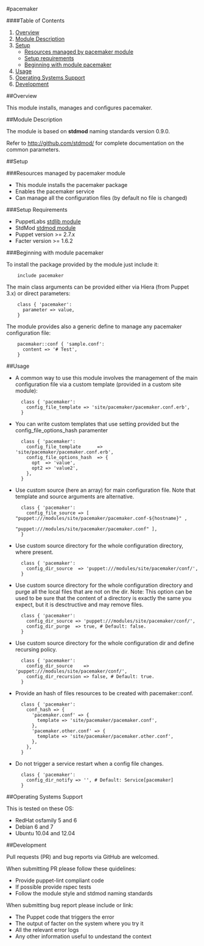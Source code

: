 #pacemaker

####Table of Contents

1. [Overview](#overview)
2. [Module Description](#module-description)
3. [Setup](#setup)
    * [Resources managed by pacemaker module](#resources-managed-by-pacemaker-module)
    * [Setup requirements](#setup-requirements)
    * [Beginning with module pacemaker](#beginning-with-module-pacemaker)
4. [Usage](#usage)
5. [Operating Systems Support](#operating-systems-support)
6. [Development](#development)

##Overview

This module installs, manages and configures pacemaker.

##Module Description

The module is based on **stdmod** naming standards version 0.9.0.

Refer to http://github.com/stdmod/ for complete documentation on the common parameters.


##Setup

###Resources managed by pacemaker module
* This module installs the pacemaker package
* Enables the pacemaker service
* Can manage all the configuration files (by default no file is changed)

###Setup Requirements
* PuppetLabs [stdlib module](https://github.com/puppetlabs/puppetlabs-stdlib)
* StdMod [stdmod module](https://github.com/stdmod/stdmod)
* Puppet version >= 2.7.x
* Facter version >= 1.6.2

###Beginning with module pacemaker

To install the package provided by the module just include it:

        include pacemaker

The main class arguments can be provided either via Hiera (from Puppet 3.x) or direct parameters:

        class { 'pacemaker':
          parameter => value,
        }

The module provides also a generic define to manage any pacemaker configuration file:

        pacemaker::conf { 'sample.conf':
          content => '# Test',
        }


##Usage

* A common way to use this module involves the management of the main configuration file via a custom template (provided in a custom site module):

        class { 'pacemaker':
          config_file_template => 'site/pacemaker/pacemaker.conf.erb',
        }

* You can write custom templates that use setting provided but the config_file_options_hash paramenter

        class { 'pacemaker':
          config_file_template      => 'site/pacemaker/pacemaker.conf.erb',
          config_file_options_hash  => {
            opt  => 'value',
            opt2 => 'value2',
          },
        }

* Use custom source (here an array) for main configuration file. Note that template and source arguments are alternative.

        class { 'pacemaker':
          config_file_source => [ "puppet:///modules/site/pacemaker/pacemaker.conf-${hostname}" ,
                                  "puppet:///modules/site/pacemaker/pacemaker.conf" ],
        }


* Use custom source directory for the whole configuration directory, where present.

        class { 'pacemaker':
          config_dir_source  => 'puppet:///modules/site/pacemaker/conf/',
        }

* Use custom source directory for the whole configuration directory and purge all the local files that are not on the dir.
  Note: This option can be used to be sure that the content of a directory is exactly the same you expect, but it is desctructive and may remove files.

        class { 'pacemaker':
          config_dir_source => 'puppet:///modules/site/pacemaker/conf/',
          config_dir_purge  => true, # Default: false.
        }

* Use custom source directory for the whole configuration dir and define recursing policy.

        class { 'pacemaker':
          config_dir_source    => 'puppet:///modules/site/pacemaker/conf/',
          config_dir_recursion => false, # Default: true.
        }

* Provide an hash of files resources to be created with pacemaker::conf.

        class { 'pacemaker':
          conf_hash => {
            'pacemaker.conf' => {
              template => 'site/pacemaker/pacemaker.conf',
            },
            'pacemaker.other.conf' => {
              template => 'site/pacemaker/pacemaker.other.conf',
            },
          },
        }

* Do not trigger a service restart when a config file changes.

        class { 'pacemaker':
          config_dir_notify => '', # Default: Service[pacemaker]
        }


##Operating Systems Support

This is tested on these OS:
- RedHat osfamily 5 and 6
- Debian 6 and 7
- Ubuntu 10.04 and 12.04


##Development

Pull requests (PR) and bug reports via GitHub are welcomed.

When submitting PR please follow these quidelines:
- Provide puppet-lint compliant code
- If possible provide rspec tests
- Follow the module style and stdmod naming standards

When submitting bug report please include or link:
- The Puppet code that triggers the error
- The output of facter on the system where you try it
- All the relevant error logs
- Any other information useful to undestand the context

